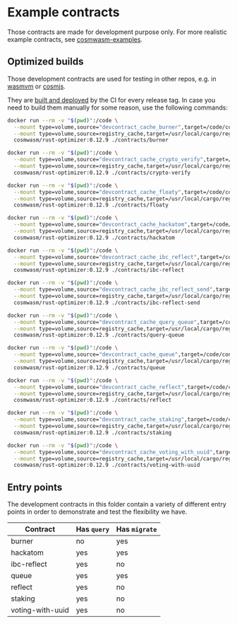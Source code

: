 # Example contracts

Those contracts are made for development purpose only. For more realistic
example contracts, see
[cosmwasm-examples](https://github.com/CosmWasm/cosmwasm-examples).

## Optimized builds

Those development contracts are used for testing in other repos, e.g. in
[wasmvm](https://github.com/Finschia/wasmvm/tree/main/api/testdata) or
[cosmjs](https://github.com/cosmos/cosmjs/tree/main/scripts/wasmd/contracts).

They are [built and deployed](https://github.com/Finschia/cosmwasm/releases) by
the CI for every release tag. In case you need to build them manually for some
reason, use the following commands:

```sh
docker run --rm -v "$(pwd)":/code \
  --mount type=volume,source="devcontract_cache_burner",target=/code/contracts/burner/target \
  --mount type=volume,source=registry_cache,target=/usr/local/cargo/registry \
  cosmwasm/rust-optimizer:0.12.9 ./contracts/burner

docker run --rm -v "$(pwd)":/code \
  --mount type=volume,source="devcontract_cache_crypto_verify",target=/code/contracts/crypto-verify/target \
  --mount type=volume,source=registry_cache,target=/usr/local/cargo/registry \
  cosmwasm/rust-optimizer:0.12.9 ./contracts/crypto-verify

docker run --rm -v "$(pwd)":/code \
  --mount type=volume,source="devcontract_cache_floaty",target=/code/contracts/floaty/target \
  --mount type=volume,source=registry_cache,target=/usr/local/cargo/registry \
  cosmwasm/rust-optimizer:0.12.9 ./contracts/floaty

docker run --rm -v "$(pwd)":/code \
  --mount type=volume,source="devcontract_cache_hackatom",target=/code/contracts/hackatom/target \
  --mount type=volume,source=registry_cache,target=/usr/local/cargo/registry \
  cosmwasm/rust-optimizer:0.12.9 ./contracts/hackatom

docker run --rm -v "$(pwd)":/code \
  --mount type=volume,source="devcontract_cache_ibc_reflect",target=/code/contracts/ibc-reflect/target \
  --mount type=volume,source=registry_cache,target=/usr/local/cargo/registry \
  cosmwasm/rust-optimizer:0.12.9 ./contracts/ibc-reflect

docker run --rm -v "$(pwd)":/code \
  --mount type=volume,source="devcontract_cache_ibc_reflect_send",target=/code/contracts/ibc-reflect-send/target \
  --mount type=volume,source=registry_cache,target=/usr/local/cargo/registry \
  cosmwasm/rust-optimizer:0.12.9 ./contracts/ibc-reflect-send

docker run --rm -v "$(pwd)":/code \
  --mount type=volume,source="devcontract_cache_query_queue",target=/code/contracts/query-queue/target \
  --mount type=volume,source=registry_cache,target=/usr/local/cargo/registry \
  cosmwasm/rust-optimizer:0.12.9 ./contracts/query-queue

docker run --rm -v "$(pwd)":/code \
  --mount type=volume,source="devcontract_cache_queue",target=/code/contracts/queue/target \
  --mount type=volume,source=registry_cache,target=/usr/local/cargo/registry \
  cosmwasm/rust-optimizer:0.12.9 ./contracts/queue

docker run --rm -v "$(pwd)":/code \
  --mount type=volume,source="devcontract_cache_reflect",target=/code/contracts/reflect/target \
  --mount type=volume,source=registry_cache,target=/usr/local/cargo/registry \
  cosmwasm/rust-optimizer:0.12.9 ./contracts/reflect

docker run --rm -v "$(pwd)":/code \
  --mount type=volume,source="devcontract_cache_staking",target=/code/contracts/staking/target \
  --mount type=volume,source=registry_cache,target=/usr/local/cargo/registry \
  cosmwasm/rust-optimizer:0.12.9 ./contracts/staking

docker run --rm -v "$(pwd)":/code \
  --mount type=volume,source="devcontract_cache_voting_with_uuid",target=/code/contracts/voting-with-uuid/target \
  --mount type=volume,source=registry_cache,target=/usr/local/cargo/registry \
  cosmwasm/rust-optimizer:0.12.9 ./contracts/voting-with-uuid
```

## Entry points

The development contracts in this folder contain a variety of different entry
points in order to demonstrate and test the flexibility we have.

| Contract         | Has `query` | Has `migrate` |
| ---------------- | ----------- | ------------- |
| burner           | no          | yes           |
| hackatom         | yes         | yes           |
| ibc-reflect      | yes         | no            |
| queue            | yes         | yes           |
| reflect          | yes         | no            |
| staking          | yes         | no            |
| voting-with-uuid | yes         | no            |
